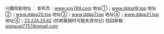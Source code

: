 
兴趣院新地址：
发布页：www.xqy789.com
地址①；www.ddpp19.top
地址②；www.ddpp20.top
地址③；www.ddpp7.top
地址④；www.ddpp21.top
地址④；[23.224.25.62](https://23.224.25.62/) (防屏蔽随时可能失效勿记)
找回邮箱：qiqiwuqi7757@gmail.com

